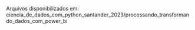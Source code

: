 Arquivos disponibilizados em: ciencia_de_dados_com_python_santander_2023/processando_transformando_dados_com_power_bi

